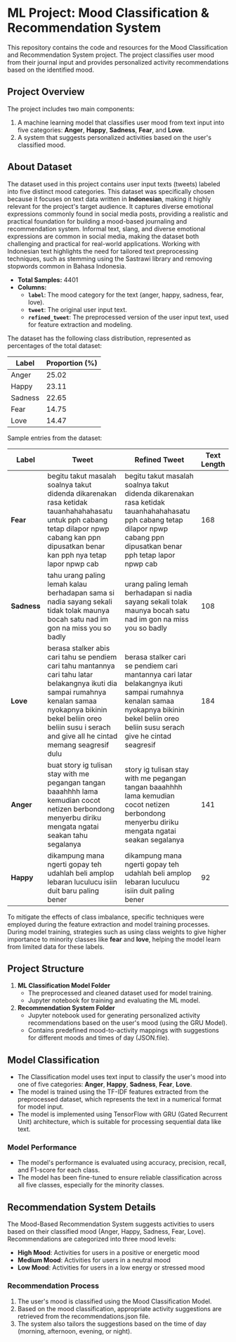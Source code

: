 # ML Project: Mood Classification & Recommendation System
This repository contains the code and resources for the Mood Classification and Recommendation System project. The project classifies user mood from their journal input and provides personalized activity recommendations based on the identified mood.

## Project Overview
The project includes two main components:
1. A machine learning model that classifies user mood from text input into five categories: **Anger**, **Happy**, **Sadness**, **Fear**, and **Love**.
2. A system that suggests personalized activities based on the user's classified mood.

## About Dataset

The dataset used in this project contains user input texts (tweets) labeled into five distinct mood categories. This dataset was specifically chosen because it focuses on text data written in **Indonesian**, making it highly relevant for the project's target audience. It captures diverse emotional expressions commonly found in social media posts, providing a realistic and practical foundation for building a mood-based journaling and recommendation system. Informal text, slang, and diverse emotional expressions are common in social media, making the dataset both challenging and practical for real-world applications. Working with Indonesian text highlights the need for tailored text preprocessing techniques, such as stemming using the Sastrawi library and removing stopwords common in Bahasa Indonesia.

- **Total Samples:** 4401
- **Columns:**
  - **`label`**: The mood category for the text (anger, happy, sadness, fear, love).
  - **`tweet`**: The original user input text.
  - **`refined_tweet`**: The preprocessed version of the user input text, used for feature extraction and modeling.

The dataset has the following class distribution, represented as percentages of the total dataset:

| Label   | Proportion (%) |
|---------|----------------|
| Anger   | 25.02         |
| Happy   | 23.11         |
| Sadness | 22.65         |
| Fear    | 14.75         |
| Love    | 14.47         |

Sample entries from the dataset:

| Label   | Tweet                                                                                                                                     | Refined Tweet                                                                                                                      | Text Length |
|---------|-------------------------------------------------------------------------------------------------------------------------------------------|-------------------------------------------------------------------------------------------------------------------------------------|-------------|
| **Fear**   | begitu takut masalah soalnya takut didenda dikarenakan rasa ketidak tauanhahahahasatu untuk pph cabang tetap dilapor npwp cabang kan ppn dipusatkan benar kan pph nya tetap lapor npwp cab | begitu takut masalah soalnya takut didenda dikarenakan rasa ketidak tauanhahahahasatu pph cabang tetap dilapor npwp cabang ppn dipusatkan benar pph tetap lapor npwp cab | 168         |
| **Sadness**| tahu urang paling lemah kalau berhadapan sama si nadia sayang sekali tidak tolak maunya bocah satu nad im gon na miss you so badly       | urang paling lemah berhadapan si nadia sayang sekali tolak maunya bocah satu nad im gon na miss you so badly                     | 108         |
| **Love**   | berasa stalker abis cari tahu se pendiem cari tahu mantannya cari tahu latar belakangnya ikuti dia sampai rumahnya kenalan samaa nyokapnya bikinin bekel beliin oreo beliin susu i serach and give all he cintad memang seagresif dulu | berasa stalker cari se pendiem cari mantannya cari latar belakangnya ikuti sampai rumahnya kenalan samaa nyokapnya bikinin bekel beliin oreo beliin susu serach give he cintad seagresif | 184         |
| **Anger**  | buat story ig tulisan stay with me pegangan tangan baaahhhh lama kemudian cocot netizen berbondong menyerbu diriku mengata ngatai seakan tahu segalanya | story ig tulisan stay with me pegangan tangan baaahhhh lama kemudian cocot netizen berbondong menyerbu diriku mengata ngatai seakan segalanya | 141         |
| **Happy**  | dikampung mana ngerti gopay teh udahlah beli amplop lebaran luculucu isiin duit baru paling bener | dikampung mana ngerti gopay teh udahlah beli amplop lebaran luculucu isiin duit paling bener | 92          |


To mitigate the effects of class imbalance, specific techniques were employed during the feature extraction and model training processes. During model training, strategies such as using class weights to give higher importance to minority classes like **fear** and **love**, helping the model learn from limited data for these labels.



## Project Structure
1. **ML Classification Model Folder**  
   - The preprocessed and cleaned dataset used for model training.
   - Jupyter notebook for training and evaluating the ML model.
2. **Recommendation System Folder**  
   - Jupyter notebook used for generating personalized activity recommendations based on the user's mood (using the GRU Model).
   - Contains predefined mood-to-activity mappings with suggestions for different moods and times of day (JSON.file).
     
## Model Classification
- The Classification model uses text input to classify the user's mood into one of five categories: **Anger**, **Happy**, **Sadness**, **Fear**, **Love**.
- The model is trained using the TF-IDF features extracted from the preprocessed dataset, which represents the text in a numerical format for model input.
- The model is implemented using TensorFlow with GRU (Gated Recurrent Unit) architecture, which is suitable for processing sequential data like text.
### Model Performance
- The model's performance is evaluated using accuracy, precision, recall, and F1-score for each class.
- The model has been fine-tuned to ensure reliable classification across all five classes, especially for the minority classes.

## Recommendation System Details
The Mood-Based Recommendation System suggests activities to users based on their classified mood (Anger, Happy, Sadness, Fear, Love).
Recommendations are categorized into three mood levels:
  - **High Mood**: Activities for users in a positive or energetic mood
  - **Medium Mood**: Activities for users in a neutral mood 
  - **Low Mood**: Activities for users in a low energy or stressed mood
### Recommendation Process
1. The user's mood is classified using the Mood Classification Model.
2. Based on the mood classification, appropriate activity suggestions are retrieved from the recommendations.json file.
3. The system also tailors the suggestions based on the time of day (morning, afternoon, evening, or night).

